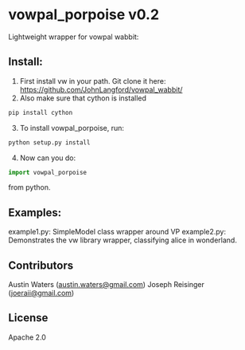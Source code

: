 # vowpal_porpoise v0.2

Lightweight wrapper for vowpal wabbit:

## Install:

1. First install vw in your path. Git clone it here: https://github.com/JohnLangford/vowpal_wabbit/
2. Also make sure that cython is installed
```bash
pip install cython
```

3. To install vowpal_porpoise, run:

```bash
python setup.py install
```

4. Now can you do:

```python
import vowpal_porpoise
```
from python.


## Examples:

example1.py: SimpleModel class wrapper around VP
example2.py: Demonstrates the vw library wrapper, classifying alice in wonderland.


## Contributors

Austin Waters (austin.waters@gmail.com)
Joseph Reisinger (joeraii@gmail.com)

## License

Apache 2.0
